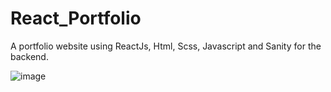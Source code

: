 # React_Portfolio
A portfolio website using ReactJs, Html, Scss, Javascript and Sanity for the backend.

![image](https://user-images.githubusercontent.com/25077504/164861972-a3cda30e-a66f-4024-91b8-c5cda2ac1b40.png)

